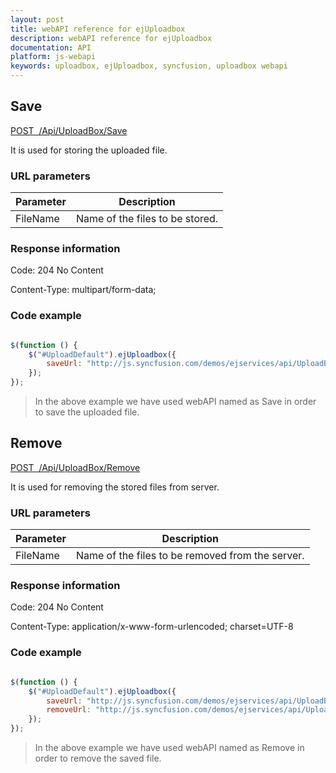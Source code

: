 ```yaml
---
layout: post
title: webAPI reference for ejUploadbox
description: webAPI reference for ejUploadbox
documentation: API
platform: js-webapi
keywords: uploadbox, ejUploadbox, syncfusion, uploadbox webapi
---
```


## Save

[POST&nbsp;&nbsp;/Api/UploadBox/Save](http://js.syncfusion.com/demos/ejservices/api/UploadBox/Save)

It is used for storing the uploaded file.

### URL parameters

|  Parameter |  Description | 
|---|---|
|FileName|Name of the files to be stored.| 


### Response information 

Code: 204 No Content

Content-Type: multipart/form-data;

### Code example 

```javascript

$(function () {
	$("#UploadDefault").ejUploadbox({
		saveUrl: "http://js.syncfusion.com/demos/ejservices/api/UploadBox/Save"
	});
});

```
>In the above example we have used webAPI named as Save in order to save the uploaded file.

## Remove

[POST&nbsp;&nbsp;/Api/UploadBox/Remove](http://js.syncfusion.com/demos/ejservices/api/UploadBox/Remove)

It is used for removing the stored files from server.

### URL parameters

|  Parameter |  Description | 
|---|---|
|FileName|Name of the files to be removed from the server.| 

### Response information 

Code: 204 No Content

Content-Type: application/x-www-form-urlencoded; charset=UTF-8

### Code example 

```javascript

$(function () {
	$("#UploadDefault").ejUploadbox({
		saveUrl: "http://js.syncfusion.com/demos/ejservices/api/UploadBox/Save",
		removeUrl: "http://js.syncfusion.com/demos/ejservices/api/UploadBox/Remove",
	});
});

```

>In the above example we have used webAPI named as Remove in order to remove the saved file.